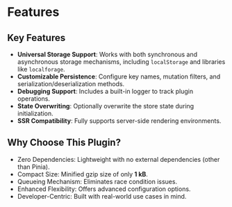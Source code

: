 # Features

## Key Features

- **Universal Storage Support**: Works with both synchronous and asynchronous storage mechanisms, including `localStorage` and libraries like `localforage`.
- **Customizable Persistence**: Configure key names, mutation filters, and serialization/deserialization methods.
- **Debugging Support**: Includes a built-in logger to track plugin operations.
- **State Overwriting**: Optionally overwrite the store state during initialization.
- **SSR Compatibility**: Fully supports server-side rendering environments.

## Why Choose This Plugin?

- Zero Dependencies: Lightweight with no external dependencies (other than Pinia).
- Compact Size: Minified gzip size of only **1 kB**.
- Queueing Mechanism: Eliminates race condition issues.
- Enhanced Flexibility: Offers advanced configuration options.
- Developer-Centric: Built with real-world use cases in mind.
